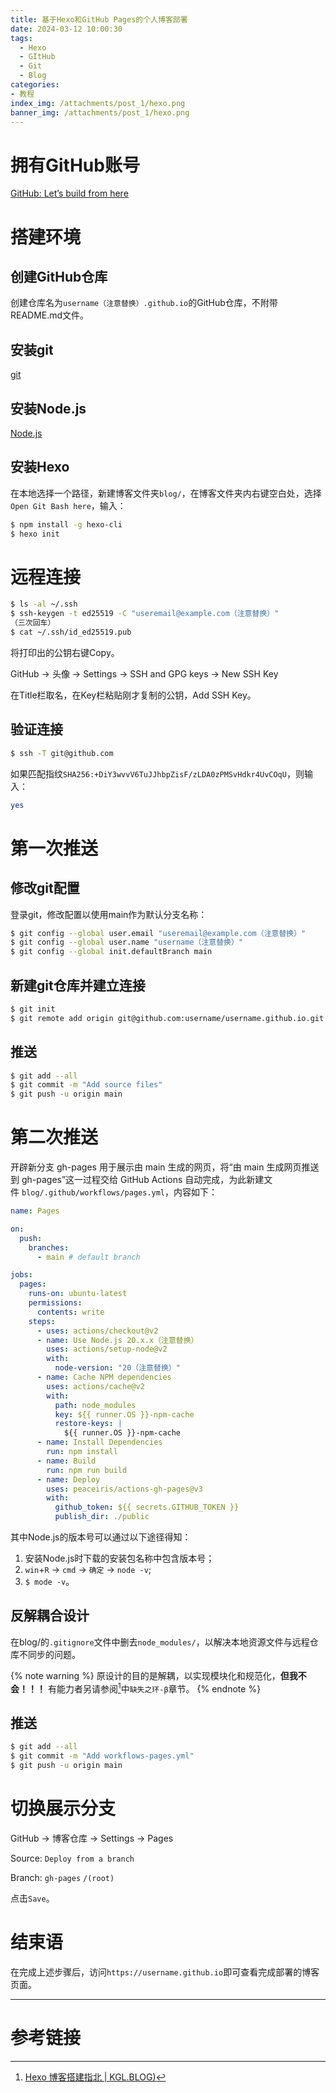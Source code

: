 ```yaml
---
title: 基于Hexo和GitHub Pages的个人博客部署
date: 2024-03-12 10:00:30
tags:
  - Hexo
  - GItHub
  - Git
  - Blog
categories: 
- 教程
index_img: /attachments/post_1/hexo.png
banner_img: /attachments/post_1/hexo.png
---
```

# 拥有GitHub账号

[GitHub: Let’s build from here](https://github.com)

# 搭建环境

## 创建GitHub仓库

创建仓库名为`username（注意替换）.github.io`的GitHub仓库，不附带README.md文件。

## 安装git

[git](https://git-scm.com/)

## 安装Node.js

[Node.js](https://nodejs.org/en)

## 安装Hexo

在本地选择一个路径，新建博客文件夹`blog/`，在博客文件夹内右键空白处，选择`Open Git Bash here`，输入：

```bash
$ npm install -g hexo-cli
$ hexo init
```

# 远程连接

```bash
$ ls -al ~/.ssh
$ ssh-keygen -t ed25519 -C "useremail@example.com（注意替换）"
（三次回车）
$ cat ~/.ssh/id_ed25519.pub
```

将打印出的公钥右键Copy。

GitHub -> 头像 -> Settings -> SSH and GPG keys -> New SSH Key

在Title栏取名，在Key栏粘贴刚才复制的公钥，Add SSH Key。

## 验证连接

```bash
$ ssh -T git@github.com
```

如果匹配指纹`SHA256:+DiY3wvvV6TuJJhbpZisF/zLDA0zPMSvHdkr4UvCOqU`，则输入：

```bash
yes
```

# 第一次推送

## 修改git配置

登录git，修改配置以使用main作为默认分支名称：

```bash
$ git config --global user.email "useremail@example.com（注意替换）"
$ git config --global user.name "username（注意替换）"
$ git config --global init.defaultBranch main
```

## 新建git仓库并建立连接

```bash
$ git init
$ git remote add origin git@github.com:username/username.github.io.git（注意替换）
```

## 推送

```bash
$ git add --all
$ git commit -m "Add source files"
$ git push -u origin main
```

# 第二次推送

开辟新分支 gh-pages 用于展示由 main 生成的网页，将“由 main 生成网页推送到 gh-pages”这一过程交给 GitHub Actions 自动完成，为此新建文件 `blog/.github/workflows/pages.yml`，内容如下：

```yml
name: Pages

on:
  push:
    branches:
      - main # default branch

jobs:
  pages:
    runs-on: ubuntu-latest
    permissions:
      contents: write
    steps:
      - uses: actions/checkout@v2
      - name: Use Node.js 20.x.x（注意替换）
        uses: actions/setup-node@v2
        with:
          node-version: "20（注意替换）"
      - name: Cache NPM dependencies
        uses: actions/cache@v2
        with:
          path: node_modules
          key: ${{ runner.OS }}-npm-cache
          restore-keys: |
            ${{ runner.OS }}-npm-cache
      - name: Install Dependencies
        run: npm install
      - name: Build
        run: npm run build
      - name: Deploy
        uses: peaceiris/actions-gh-pages@v3
        with:
          github_token: ${{ secrets.GITHUB_TOKEN }}
          publish_dir: ./public
```

其中Node.js的版本号可以通过以下途径得知：
1. 安装Node.js时下载的安装包名称中包含版本号；
2. `win`+`R` -> `cmd` -> `确定` -> `node -v`;
3. `$ mode -v`。

## 反解耦合设计

在blog/的`.gitignore`文件中删去`node_modules/`，以解决本地资源文件与远程仓库不同步的问题。

{% note warning %}
原设计的目的是解耦，以实现模块化和规范化，**但我不会！！！**
有能力者另请参阅[^3]中`缺失之环-β`章节。
{% endnote %}

## 推送

```bash
$ git add --all
$ git commit -m "Add workflows-pages.yml"
$ git push -u origin main
```

# 切换展示分支

GitHub -> 博客仓库 -> Settings -> Pages

Source: `Deploy from a branch`

Branch: `gh-pages` `/(root)`

点击`Save`。

# 结束语

在完成上述步骤后，访问`https://username.github.io`即可查看完成部署的博客页面。

---

# 参考链接

[^1]: [概述 | Hexo](https://hexo.io/zh-cn/docs/)
[^2]: [在 GitHub Pages 上部署 Hexo | Hexo](https://hexo.io/zh-cn/docs/github-pages)
[^3]: [Hexo 博客搭建指北 | KGL.BLOG)](https://kongolou.github.io/post/Hexo-博客搭建指北.html)
[^4]: [利用hexo在GItHub上建立个人博客？ - 知乎](https://www.zhihu.com/question/39326923/answer/3120401540)